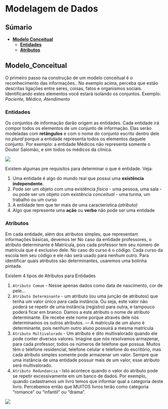 # Modelagem de Dados

## Súmario 

- [**Modelo Conceitual**](#Modelo_Conceitual)
    - [**Entidades**](#Entidades)
    - [**Atributos**](#Atributos)

## Modelo_Conceitual

O primeiro passo na construção de um modelo conceitual é o reconhecimento das informações.. No exemplo acima, perceba que estão descritas ligações entre seres, coisas, fatos e organismos sociais. Identificando estes elementos você estará isolando os conjuntos. Exemplo: *Paciente, Médico, Atendimento*

### Entidades

Os conjuntos de informação darão origem as entidades. Cada entidade irá compor todos os elementos de um conjunto de informação. Elas serão modeladas com **retângulos** e com o nome do conjunto escrito dentro dele no *plural* porque a entidade representa todos os elementos daquele conjunto. Por exemplo: a entidade Médicos não representa somente o Doutor Salomão, e sim todos os médicos da clínica.

<img src="https://raw.githubusercontent.com/charlon-156/MySQL/main/img/Img_1.jpg" align="center">

Existem algumas pre requisitos para determinar o que é entidade. Veja:

1. Uma entidade é algo do mundo real que possui uma **existência independente**.
2. Pode ser um objeto com uma existência *física* - uma pessoa, uma sala - ou pode ser um objeto com existência *conceitual* - uma turma, um trabalho ou um curso
3. A entidade tem que ter mais de uma característica *(atributo)*
4. Algo que represente uma **ação** ou **verbo** não pode ser uma entidade


### Atributos

Em cada entidade, além dos atributos simples, que representam informações básicas, devemos ter  No caso da entidade professores, o atributo determinante é Matrícula, pois cada professor tem seu número de matrícula que é exclusivo dele. No caso do curso é o código. Cada curso da escola tem seu código e ele não será usado para nenhum outro. Para identificar quais atributos são determinantes, usaremos uma bolinha pintada.

Existem 4 tipos de Atributos para Entidades

1. ```Atributo Comum``` - Nesse apenas dados como data de nascimento, cor de pele...
2. ```Atributo Determinante``` - um atributo (ou uma junção de atributos) que tenha um valor único para cada instância. Ou seja, este valor não poderá se repetir de uma instância (registro) para outra, e tampouco poderá ficar em branco. Damos a este atributo o nome de atributo determinante. Ele recebe este nome porque através dele nós determinamos os outros atributos. — A matrícula de um aluno é determinante, pois nenhum outro aluno possuirá a mesma matrícula
3. ```Atributo Multivalorado``` - Um atributo é dito multivalorado quando ele pode conter diversos valores. Imagine que nós resolvamos armazenar, para cada professor, todos os números de telefone que possua. Muitos têm o telefone residencial, telefone celular e telefone do escritório, mas cada atributo simples somente pode armazenar um valor. Sempre que uma instância de uma entidade possuir mais de um valor, esse atributo será multivalorado.
4. ```Atributo Redundancia``` - Isto acontece quando o valor do atributo pode se repetir excessivamente em um banco de dados. Por exemplo, quando cadastramos um livro temos que informar qual a categoria deste livro. Percebemos então que MUITOS livros terão como categoria “romance” ou “infantil” ou “drama”.

<img src="https://raw.githubusercontent.com/charlon-156/MySQL/main/img/img_2.jpg" align="center">